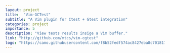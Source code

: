 ```yaml
---
layout: project
title:  "Vim-GCTest"
subtitle: "A Vim plugin for Ctest + Gtest integration"
categories: project
importance: 5
description: "View tests results insige a Vim buffer."
link: "http://github.com/mtcs/vim-cgtest"
logo: "https://camo.githubusercontent.com/f8b52fedf574ac8427eba8c701817f695462a7e0/687474703a2f2f692e696d6775722e636f6d2f487751624652592e706e67"
---
```


